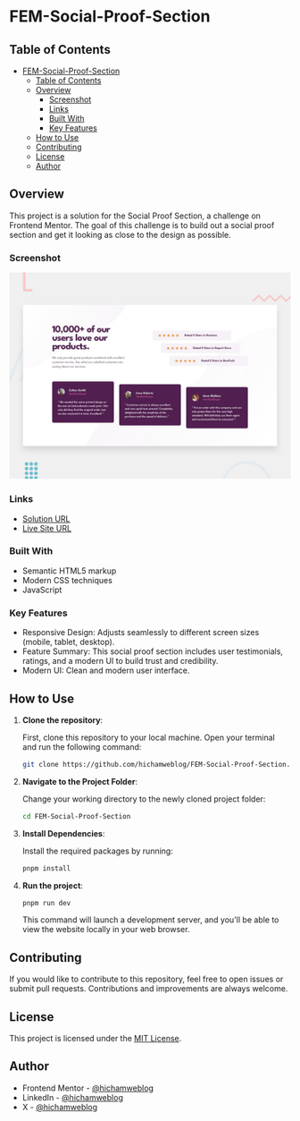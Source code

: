 # FEM-Social-Proof-Section

## Table of Contents

- [FEM-Social-Proof-Section](#fem-social-proof-section)
	- [Table of Contents](#table-of-contents)
	- [Overview](#overview)
		- [Screenshot](#screenshot)
		- [Links](#links)
		- [Built With](#built-with)
		- [Key Features](#key-features)
	- [How to Use](#how-to-use)
	- [Contributing](#contributing)
	- [License](#license)
	- [Author](#author)

## Overview

This project is a solution for the Social Proof Section, a challenge on Frontend Mentor. The goal of this challenge is to build out a social proof section and get it looking as close to the design as possible.

### Screenshot

![Screenshot](./src/images/desktop-preview.jpg)

### Links

- [Solution URL](https://www.frontendmentor.io/solutions/social-proof-section-html-css-js-IQytZFYOeP)
- [Live Site URL](https://dz-social-proof-section.netlify.app/)

### Built With

- Semantic HTML5 markup
- Modern CSS techniques
- JavaScript

### Key Features

- Responsive Design: Adjusts seamlessly to different screen sizes (mobile, tablet, desktop).
- Feature Summary: This social proof section includes user testimonials, ratings, and a modern UI to build trust and credibility.
- Modern UI: Clean and modern user interface.

## How to Use

1. **Clone the repository**:

   First, clone this repository to your local machine. Open your terminal and run the following command:

   ```bash
   git clone https://github.com/hichamweblog/FEM-Social-Proof-Section.git
   ```

2. **Navigate to the Project Folder**:

   Change your working directory to the newly cloned project folder:

   ```bash
   cd FEM-Social-Proof-Section
   ```

3. **Install Dependencies**:

   Install the required packages by running:

   ```bash
   pnpm install
   ```

4. **Run the project**:

   ```bash
   pnpm run dev
   ```

   This command will launch a development server, and you'll be able to view the website locally in your web browser.

## Contributing

If you would like to contribute to this repository, feel free to open issues or submit pull requests. Contributions and improvements are always welcome.

## License

This project is licensed under the [MIT License](./LICENSE).

## Author

- Frontend Mentor - [@hichamweblog](https://www.frontendmentor.io/profile/hichamweblog)
- LinkedIn - [@hichamweblog](https://linkedin.com/in/hichamweblog)
- X - [@hichamweblog](https://x.com/hichamweblog)
